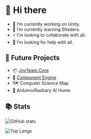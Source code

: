 # 👋 Hi there
- 🔭 I’m currently working on Unity.
- 🌱 I’m currently learning Shaders.
- ⚡ I'm looking to collaborate with all.
- 🤔 I’m looking for help with all.

## 🧪 Future Projects
- 📦 [JoyTeam Core](https://github.com/deadbit-dev/JoyTeam)
- 🚀 [Component Engine](https://github.com/deadbit-dev/ecs-engine)
- 🗺 Computer Science Map
- 🤖 Arduino/Rasbary AI Home

## 📚 Stats
![GitHub stats](https://github-readme-stats.vercel.app/api?username=deadbit-dev&bg_color=30,351F39,726A95&title_color=fff&text_color=fff&hide_border=true)

![Top Langs](https://github-readme-stats.vercel.app/api/top-langs/?username=deadbit-dev&layout=compact&langs_count=10&bg_color=30,351F39,726A95&title_color=fff&text_color=fff&hide_border=true)
